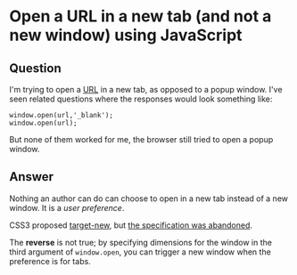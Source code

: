 
# Open a URL in a new tab (and not a new window) using JavaScript

## Question
        
I'm trying to open a [URL](http://en.wikipedia.org/wiki/Uniform_Resource_Locator) in a new tab, as opposed to a popup window. I've seen related questions where the responses would look something like:

    window.open(url,'_blank');
    window.open(url);
    

But none of them worked for me, the browser still tried to open a popup window.

## Answer
        
Nothing an author can do can choose to open in a new tab instead of a new window. It is a _user preference_.

CSS3 proposed [target-new](http://www.w3.org/TR/2004/WD-css3-hyperlinks-20040224/#target-new), but [the specification was abandoned](http://www.w3.org/TR/2014/NOTE-css3-hyperlinks-20141014/).

The **reverse** is not true; by specifying dimensions for the window in the third argument of `window.open`, you can trigger a new window when the preference is for tabs.
